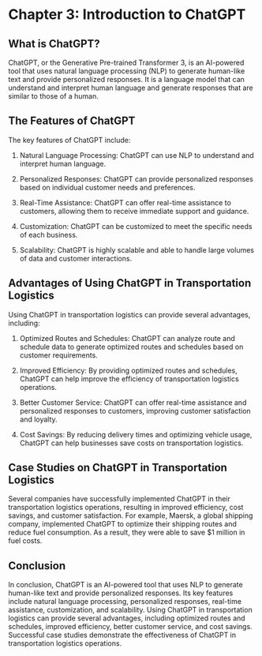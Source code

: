 Chapter 3: Introduction to ChatGPT
==================================

What is ChatGPT?
----------------

ChatGPT, or the Generative Pre-trained Transformer 3, is an AI-powered tool that uses natural language processing (NLP) to generate human-like text and provide personalized responses. It is a language model that can understand and interpret human language and generate responses that are similar to those of a human.

The Features of ChatGPT
-----------------------

The key features of ChatGPT include:

1. Natural Language Processing: ChatGPT can use NLP to understand and interpret human language.

2. Personalized Responses: ChatGPT can provide personalized responses based on individual customer needs and preferences.

3. Real-Time Assistance: ChatGPT can offer real-time assistance to customers, allowing them to receive immediate support and guidance.

4. Customization: ChatGPT can be customized to meet the specific needs of each business.

5. Scalability: ChatGPT is highly scalable and able to handle large volumes of data and customer interactions.

Advantages of Using ChatGPT in Transportation Logistics
-------------------------------------------------------

Using ChatGPT in transportation logistics can provide several advantages, including:

1. Optimized Routes and Schedules: ChatGPT can analyze route and schedule data to generate optimized routes and schedules based on customer requirements.

2. Improved Efficiency: By providing optimized routes and schedules, ChatGPT can help improve the efficiency of transportation logistics operations.

3. Better Customer Service: ChatGPT can offer real-time assistance and personalized responses to customers, improving customer satisfaction and loyalty.

4. Cost Savings: By reducing delivery times and optimizing vehicle usage, ChatGPT can help businesses save costs on transportation logistics.

Case Studies on ChatGPT in Transportation Logistics
---------------------------------------------------

Several companies have successfully implemented ChatGPT in their transportation logistics operations, resulting in improved efficiency, cost savings, and customer satisfaction. For example, Maersk, a global shipping company, implemented ChatGPT to optimize their shipping routes and reduce fuel consumption. As a result, they were able to save $1 million in fuel costs.

Conclusion
----------

In conclusion, ChatGPT is an AI-powered tool that uses NLP to generate human-like text and provide personalized responses. Its key features include natural language processing, personalized responses, real-time assistance, customization, and scalability. Using ChatGPT in transportation logistics can provide several advantages, including optimized routes and schedules, improved efficiency, better customer service, and cost savings. Successful case studies demonstrate the effectiveness of ChatGPT in transportation logistics operations.

